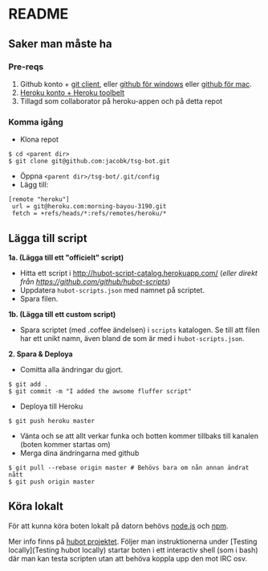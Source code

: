 # README

## Saker man måste ha

### Pre-reqs

1. Github konto + [git client](http://git-scm.com/), eller [github för windows](http://windows.github.com/) eller [github för mac](http://mac.github.com/).
2. [Heroku konto + Heroku toolbelt](https://devcenter.heroku.com/articles/quickstart)
3. Tillagd som collaborator på heroku-appen och på detta repot

### Komma igång

* Klona repot
 
```shell
$ cd <parent dir>
$ git clone git@github.com:jacobk/tsg-bot.git
```

* Öppna `<parent dir>/tsg-bot/.git/config`
* Lägg till:

```git
[remote "heroku"]
 url = git@heroku.com:morning-bayou-3190.git
 fetch = +refs/heads/*:refs/remotes/heroku/*
```

## Lägga till script

**1a. (Lägga till ett "officielt" script)**
  * Hitta ett script i http://hubot-script-catalog.herokuapp.com/ (*eller direkt från https://github.com/github/hubot-scripts*)
  * Uppdatera `hubot-scripts.json` med namnet på scriptet.
  * Spara filen.

**1b. (Lägga till ett custom script)**
  * Spara scriptet (med .coffee ändelsen) i `scripts` katalogen. Se till att filen har ett unikt namn, även bland de som är med i `hubot-scripts.json`.

**2. Spara & Deploya**
  * Comitta alla ändringar du gjort.
  
```shell
$ git add .
$ git commit -m "I added the awsome fluffer script"
```

  * Deploya till Heroku

```shell
$ git push heroku master
```

  * Vänta och se att allt verkar funka och botten kommer tillbaks till kanalen (boten kommer startas om)
  * Merga dina ändringarna med github

```shell
$ git pull --rebase origin master # Behövs bara om nån annan ändrat nått
$ git push origin master
```

## Köra lokalt

För att kunna köra boten lokalt på datorn behövs [node.js](http://nodejs.org/) och [npm](https://npmjs.org/).

Mer info finns på [hubot projektet](https://github.com/github/hubot#getting-your-own). Följer man instruktionerna under [Testing locally](Testing hubot locally) startar boten i ett interactiv shell (som i bash) där man kan testa scripten utan att behöva koppla upp den mot IRC osv.
